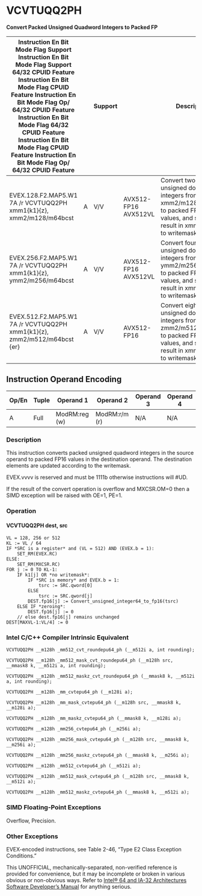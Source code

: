 # VCVTUQQ2PH

**Convert Packed Unsigned Quadword Integers to Packed FP**

| Instruction En Bit Mode Flag Support Instruction En Bit Mode Flag Support 64/32 CPUID Feature Instruction En Bit Mode Flag CPUID Feature Instruction En Bit Mode Flag Op/ 64/32 CPUID Feature Instruction En Bit Mode Flag 64/32 CPUID Feature Instruction En Bit Mode Flag CPUID Feature Instruction En Bit Mode Flag Op/ 64/32 CPUID Feature |     | Support |                      | Description                                                                                                                                           |
| ---------------------------------------------------------------------------------------------------------------------------------------------------------------------------------------------------------------------------------------------------------------------------------------------------------------------------------------------- | --- | ------- | -------------------- | ----------------------------------------------------------------------------------------------------------------------------------------------------- |
| EVEX.128.F2.MAP5.W1 7A /r VCVTUQQ2PH xmm1{k1}{z}, xmm2/m128/m64bcst                                                                                                                                                                                                                                                                            | A   | V/V     | AVX512-FP16 AVX512VL | Convert two packed unsigned doubleword integers from xmm2/m128/m64bcst to packed FP16 values, and store the result in xmm1 subject to writemask k1.   |
| EVEX.256.F2.MAP5.W1 7A /r VCVTUQQ2PH xmm1{k1}{z}, ymm2/m256/m64bcst                                                                                                                                                                                                                                                                            | A   | V/V     | AVX512-FP16 AVX512VL | Convert four packed unsigned doubleword integers from ymm2/m256/m64bcst to packed FP16 values, and store the result in xmm1 subject to writemask k1.  |
| EVEX.512.F2.MAP5.W1 7A /r VCVTUQQ2PH xmm1{k1}{z}, zmm2/m512/m64bcst {er}                                                                                                                                                                                                                                                                       | A   | V/V     | AVX512-FP16          | Convert eight packed unsigned doubleword integers from zmm2/m512/m64bcst to packed FP16 values, and store the result in xmm1 subject to writemask k1. |

## Instruction Operand Encoding

| Op/En | Tuple | Operand 1     | Operand 2     | Operand 3 | Operand 4 |
| ----- | ----- | ------------- | ------------- | --------- | --------- |
| A     | Full  | ModRM:reg (w) | ModRM:r/m (r) | N/A       | N/A       |

### Description

This instruction converts packed unsigned quadword integers in the source operand to packed FP16 values in the destination operand. The destination elements are updated according to the writemask.

EVEX.vvvv is reserved and must be 1111b otherwise instructions will #​​​UD.

If the result of the convert operation is overflow and MXCSR.OM=0 then a SIMD exception will be raised with OE=1, PE=1.

### Operation

#### VCVTUQQ2PH dest, src

```
VL = 128, 256 or 512
KL := VL / 64
IF *SRC is a register* and (VL = 512) AND (EVEX.b = 1):
    SET_RM(EVEX.RC)
ELSE:
    SET_RM(MXCSR.RC)
FOR j := 0 TO KL-1:
    IF k1[j] OR *no writemask*:
        IF *SRC is memory* and EVEX.b = 1:
            tsrc := SRC.qword[0]
        ELSE
            tsrc := SRC.qword[j]
        DEST.fp16[j] := Convert_unsigned_integer64_to_fp16(tsrc)
    ELSE IF *zeroing*:
        DEST.fp16[j] := 0
    // else dest.fp16[j] remains unchanged
DEST[MAXVL-1:VL/4] := 0

```

### Intel C/C++ Compiler Intrinsic Equivalent

```
VCVTUQQ2PH __m128h _mm512_cvt_roundepu64_ph (__m512i a, int rounding);

```

```
VCVTUQQ2PH __m128h _mm512_mask_cvt_roundepu64_ph (__m128h src, __mmask8 k, __m512i a, int rounding);

```

```
VCVTUQQ2PH __m128h _mm512_maskz_cvt_roundepu64_ph (__mmask8 k, __m512i a, int rounding);

```

```
VCVTUQQ2PH __m128h _mm_cvtepu64_ph (__m128i a);

```

```
VCVTUQQ2PH __m128h _mm_mask_cvtepu64_ph (__m128h src, __mmask8 k, __m128i a);

```

```
VCVTUQQ2PH __m128h _mm_maskz_cvtepu64_ph (__mmask8 k, __m128i a);

```

```
VCVTUQQ2PH __m128h _mm256_cvtepu64_ph (__m256i a);

```

```
VCVTUQQ2PH __m128h _mm256_mask_cvtepu64_ph (__m128h src, __mmask8 k, __m256i a);

```

```
VCVTUQQ2PH __m128h _mm256_maskz_cvtepu64_ph (__mmask8 k, __m256i a);

```

```
VCVTUQQ2PH __m128h _mm512_cvtepu64_ph (__m512i a);

```

```
VCVTUQQ2PH __m128h _mm512_mask_cvtepu64_ph (__m128h src, __mmask8 k, __m512i a);

```

```
VCVTUQQ2PH __m128h _mm512_maskz_cvtepu64_ph (__mmask8 k, __m512i a);

```

### SIMD Floating-Point Exceptions

Overflow, Precision.

### Other Exceptions

EVEX-encoded instructions, see Table 2-46, “Type E2 Class Exception Conditions.”

This UNOFFICIAL, mechanically-separated, non-verified reference is provided for convenience, but it may be
incomplete or broken in various obvious or non-obvious
ways. Refer to [Intel® 64 and IA-32 Architectures Software Developer’s Manual](https://software.intel.com/en-us/download/intel-64-and-ia-32-architectures-sdm-combined-volumes-1-2a-2b-2c-2d-3a-3b-3c-3d-and-4) for anything serious.
